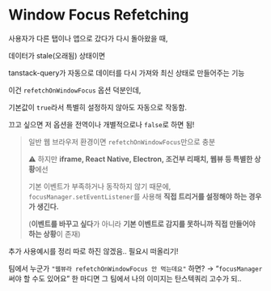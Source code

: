 # **Window Focus Refetching**

사용자가 다른 탭이나 앱으로 갔다가 다시 돌아왔을 때,

데이터가 stale(오래됨) 상태이면

tanstack-query가 자동으로 데이터를 다시 가져와 최신 상태로 만들어주는 기능

이건 `refetchOnWindowFocus` 옵션 덕분인데,

기본값이 `true`라서 특별히 설정하지 않아도 자동으로 작동함.

끄고 싶으면 저 옵션을 전역이나 개별적으로나 `false`로 하면 됨!

> 일반 웹 브라우저 환경이면 `refetchOnWindowFocus`만으로 충분
>
> ⚠️ 하지만 **iframe, React Native, Electron, 조건부 리패치, 웹뷰 등 특별한 상황**에선
>
> 기본 이벤트가 부족하거나 동작하지 않기 때문에, `focusManager.setEventListener`를 사용해 **직접 트리거를 설정해야 하는 경우가 생긴다.**
>
> (**이벤트를 바꾸고 싶다**가 아니라 **기본 이벤트로 감지를 못하니까 직접 만들어야 하는 상황**이 존재)

추가 사용예시를 정리 따로 하진 않겠음.. 필요시 떠올리기!

팀에서 누군가 `"웹뷰라 refetchOnWindowFocus 안 먹는데요"` 하면?
→ “`focusManager` 써야 할 수도 있어요” 한 마디면 그 팀에서 나의 이미지는 탄스텍쿼리 고수가 되..
